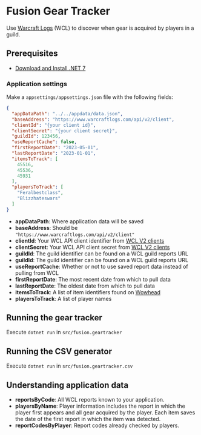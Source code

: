 # Fusion Gear Tracker

Use [Warcraft Logs](https://www.warcraftlogs.com) (WCL) to discover when gear is acquired by players in a guild.

## Prerequisites

- [Download and Install .NET 7](https://dotnet.microsoft.com/download)

### Application settings

Make a `appsettings/appsettings.json` file with the following fields:

```json
{
  "appDataPath": "../../appdata/data.json",
  "baseAddress": "https://www.warcraftlogs.com/api/v2/client",
  "clientId": "{your client id}",
  "clientSecret": "{your client secret}",
  "guildId": 123456,
  "useReportCache": false,
  "firstReportDate": "2023-05-01",
  "lastReportDate": "2023-01-01",
  "itemsToTrack": [
    45516,
    45536,
    45931
  ],
  "playersToTrack": [
    "Feralbestclass",
    "Blizzhateswars"
  ]
}
```

- **appDataPath**: Where application data will be saved
- **baseAddress**: Should be `"https://www.warcraftlogs.com/api/v2/client"`
- **clientId**: Your WCL API client identifier from [WCL V2 clients](https://classic.warcraftlogs.com/api/clients)
- **clientSecret**: Your WCL API client secret from [WCL V2 clients](https://classic.warcraftlogs.com/api/clients)
- **guildId**: The guild identifier can be found on a WCL guild reports URL
- **guildId**: The guild identifier can be found on a WCL guild reports URL
- **useReportCache**: Whether or not to use saved report data instead of pulling from WCL
- **firstReportDate**: The most recent date from which to pull data
- **lastReportDate**: The oldest date from which to pull data
- **itemsToTrack**: A list of item identifiers found on [Wowhead](https://www.wowhead.com)
- **playersToTrack**: A list of player names

## Running the gear tracker

Execute `dotnet run` in `src/fusion.geartracker`

## Running the CSV generator

Execute `dotnet run` in `src/fusion.geartracker.csv`

## Understanding application data

- **reportsByCode**: All WCL reports known to your application.
- **playersByName**: Player information includes the report in which the player first appears and all gear acquired by the player. Each item saves the date of the first report in which the item was detected.
- **reportCodesByPlayer**: Report codes already checked by players.

